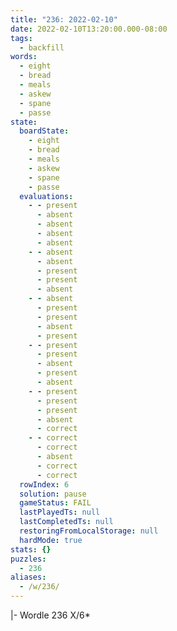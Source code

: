 ```yaml
---
title: "236: 2022-02-10"
date: 2022-02-10T13:20:00.000-08:00
tags:
  - backfill
words:
  - eight
  - bread
  - meals
  - askew
  - spane
  - passe
state:
  boardState:
    - eight
    - bread
    - meals
    - askew
    - spane
    - passe
  evaluations:
    - - present
      - absent
      - absent
      - absent
      - absent
    - - absent
      - absent
      - present
      - present
      - absent
    - - absent
      - present
      - present
      - absent
      - present
    - - present
      - present
      - absent
      - present
      - absent
    - - present
      - present
      - present
      - absent
      - correct
    - - correct
      - correct
      - absent
      - correct
      - correct
  rowIndex: 6
  solution: pause
  gameStatus: FAIL
  lastPlayedTs: null
  lastCompletedTs: null
  restoringFromLocalStorage: null
  hardMode: true
stats: {}
puzzles:
  - 236
aliases:
  - /w/236/
---
```

|-
Wordle 236 X/6*
<!-- more -->
